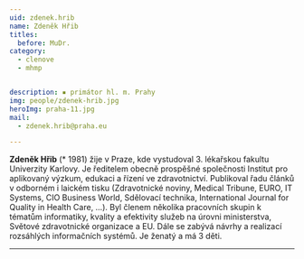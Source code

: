 ```yaml
---
uid: zdenek.hrib
name: Zdeněk Hřib
titles:
  before: MuDr.
category:
  - clenove
  - mhmp


description: ▪ primátor hl. m. Prahy
img: people/zdenek-hrib.jpg
heroImg: praha-11.jpg
mail:
  - zdenek.hrib@praha.eu

---
```

**Zdeněk Hřib** (* 1981) žije v Praze, kde vystudoval 3. lékařskou fakultu Univerzity Karlovy. Je ředitelem obecně prospěšné společnosti Institut pro aplikovaný výzkum, edukaci a řízení ve zdravotnictví. Publikoval řadu článků v odborném i laickém tisku (Zdravotnické noviny, Medical Tribune, EURO, IT Systems, CIO Business World, Sdělovací technika, International Journal for Quality in Health Care, …). Byl členem několika pracovních skupin k tématům informatiky, kvality a efektivity služeb na úrovni ministerstva, Světové zdravotnické organizace a EU. Dále se zabývá návrhy a realizací rozsáhlých informačních systémů. Je ženatý a má 3 děti.


---
